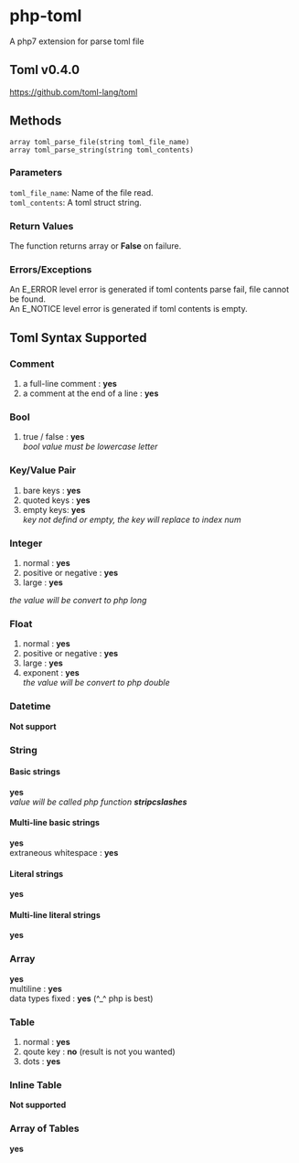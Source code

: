 # php-toml
A php7 extension for parse toml file

## Toml v0.4.0
https://github.com/toml-lang/toml   

## Methods

`array toml_parse_file(string toml_file_name) `  
`array toml_parse_string(string toml_contents) `  
### Parameters
`toml_file_name`: Name of the file read.   
`toml_contents`: A toml struct string.   
### Return Values
The function returns array or **False** on failure.
### Errors/Exceptions
An E_ERROR level error is generated if toml contents parse fail, file cannot be found.   
An E_NOTICE level error is generated if toml contents is empty.

## Toml Syntax Supported

### Comment
1. a full-line comment :  **yes**   
2. a comment at the end of a line :  **yes**   

### Bool
1. true / false  : **yes**   
   *bool value must be lowercase letter*

### Key/Value Pair
1. bare keys : **yes**   
2. quoted keys : **yes**     
3. empty keys: **yes**   
   *key not defind or empty, the key will replace to index num*

### Integer
1. normal : **yes**  
2. positive or negative : **yes**   
3. large : **yes**  
   
 *the value will be convert to php long*

### Float   
1. normal :  **yes**   
2. positive or negative : **yes**   
3. large : **yes** 
4. exponent : **yes**   
 *the value will be convert to php double* 

### Datetime
  **Not support**

### String

#### Basic strings
 **yes**   
 *value will be called php function __stripcslashes__*

#### Multi-line basic strings
 **yes**   
 extraneous whitespace : **yes**


#### Literal strings
 **yes**  

#### Multi-line literal strings
 **yes**

### Array
 **yes**   
 multiline : **yes**   
 data types fixed : **yes**  (^_^ php is best)   

### Table
1. normal : **yes**    
2. qoute key : **no**  (result is not you wanted)   
3. dots : **yes**   

### Inline Table
 **Not supported**

### Array of Tables
 **yes**  
